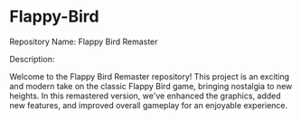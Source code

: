 # Flappy-Bird
Repository Name: Flappy Bird Remaster   

Description: 

Welcome to the Flappy Bird Remaster repository! This project is an exciting and modern take on the classic Flappy Bird game, bringing nostalgia to new heights. In this remastered version, we've enhanced the graphics, added new features, and improved overall gameplay for an enjoyable experience.
